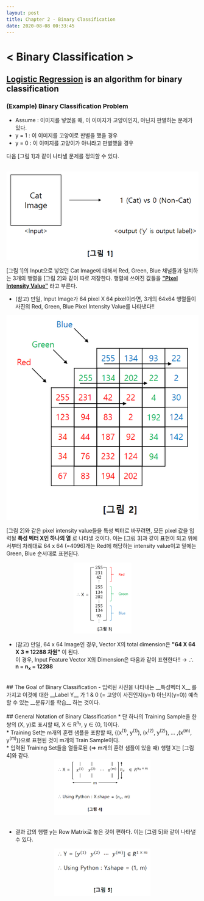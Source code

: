```yaml
---
layout: post
title: Chapter 2 - Binary Classification
date: 2020-08-08 00:33:45
---
```


# < Binary Classification >
## <u>Logistic Regression</u> is an algorithm for binary classification
### (Example) Binary Classification Problem

* Assume : 이미지를 넣었을 때, 이 이미지가 고양이인지, 아닌지 판별하는 문제가 있다. <br>
* y = 1 : 이 이미지를 고양이로 판별을 했을 경우 <br>
* y = 0 : 이 이미지를 고양이가 아니라고 판별했을 경우 <br>

다음 [그림 1]과 같이 나타낼 문제를 정의할 수 있다.

<br>
<center><img src="https://github.com/SungJaeShin/SungJaeShin.github.io/blob/master/imgs/deeplearning/fundamental/2-1.PNG?raw=true"></center>

[그림 1]의 Input으로 넣었던 Cat Image에 대해서 Red, Green, Blue 채널들과 일치하는 3개의 행렬을 [그림 2]와 같이 따로 저장한다. 행렬에 쓰여진 값들을 **<u>"Pixel Intensity Value"</u>** 라고 부른다. <br>

* (참고) 만일, Input Image가 64 pixel X 64 pixel이라면, 3개의 64x64 행렬들이 사진의 Red, Green, Blue Pixel Intensity Value를 나타낸다!! <br>

<center><img src="https://github.com/SungJaeShin/SungJaeShin.github.io/blob/master/imgs/deeplearning/fundamental/2-2.PNG?raw=true"></center>


[그림 2]와 같은 pixel intensity value들을 특성 벡터로 바꾸려면, 모든 pixel 값을 입력될 __특성 벡터 X인 하나의 열__ 로 나타낼 것이다. 이는 [그림 3]과 같이 표현이 되고 위에서부터 차례대로 64 x 64 (=4096)개는 Red에 해당하는 intensity value이고 밑에는 Green, Blue 순서대로 표현된다. <br>

<center><img src="https://github.com/SungJaeShin/SungJaeShin.github.io/blob/master/imgs/deeplearning/fundamental/2-3.PNG?raw=true" width="30%" height="30%"></center>

* (참고) 만일, 64 x 64 Image인 경우, Vector X의 total dimension은 __"64 X 64 X 3 = 12288 차원"__ 이 된다. <br>
     이 경우, Input Feature Vector X의 Dimension은 다음과 같이 표현한다!! &#8594; &#8756; __n = n<sub>x</sub> = 12288__ <br>


<br>
## The Goal of Binary Classification
- 입력된 사진을 나타내는 __특성벡터 X__ 를 가지고 이것에 대한 __Label Y__ 가 1 & 0 (= 고양이 사진인지(y=1) 아닌지(y=0)) 예측할 수 있는 __분류기를 학습__ 하는 것이다. <br>


<br>
## General Notation of Binary Classification
* 단 하나의 Training Sample을 한 쌍의 (X, y)로 표시할 때, X &#8712; R<sup>n<sub>x</sub></sup>, y &#8712; {0, 1}이다. <br>
* Training Set는 m개의 훈련 샘플을 포함할 때, {(x<sup>(1)</sup>, y<sup>(1)</sup>), (x<sup>(2)</sup>, y<sup>(2)</sup>), &#8230; ,(x<sup>(m)</sup>, y<sup>(m)</sup>)}으로 표현된 것이 m개의 Train Sample이다. <br>
* 입력된 Training Set들을 열들로된 (&#8658; m개의 훈련 샘플이 있을 때) 행렬 X는 [그림 4]와 같다.

<center><img src="https://github.com/SungJaeShin/SungJaeShin.github.io/blob/master/imgs/deeplearning/fundamental/2-4.PNG?raw=true" width="50%" height="50%"></center> <br>

* 결과 값의 행렬 y는 Row Matrix로 놓은 것이 편하다. 이는 [그림 5]와 같이 나타낼 수 있다.

<center><img src="https://github.com/SungJaeShin/SungJaeShin.github.io/blob/master/imgs/deeplearning/fundamental/2-5.PNG?raw=true" width="50%" height="50%"></center> <br>
